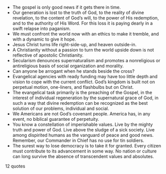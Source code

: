  - The gospel is only good news if it gets there in time.
 - Our generation is lost to the truth of God, to the reality of divine revelation, to the content of God’s will, to the power of His redemption, and to the authority of His Word. For this loss it is paying dearly in a swift relapse into paganism.
 - We must confront the world now with an ethics to make it tremble, and with a dynamic to give it hope.
 - Jesus Christ turns life right-side-up, and heaven outside-in.
 - A Christianity without a passion to turn the world upside down is not reflective of apostolic Christianity.
 - Secularism denounces supernaturalism and promotes a nonreligious or antireligious basis of social organization and morality.
 - Can anyone be arrogant when he stands beside the cross?
 - Evangelical agencies with ready funding may have too little depth and vision to cope with the current conflict. God’s kingdom is built not on perpetual motion, one-liners, and flashbulbs but on Christ.
 - The evangelical task primarily is the preaching of the Gospel, in the interest of individual regeneration by the supernatural grace of God, in such a way that divine redemption can be recognized as the best solution of our problems, individual and social.
 - We Americans are not God’s covenant people. America has, in any event, no biblical guarantee of perpetuity.
 - You know a constellation of imperishable values. Live by the mighty truth and power of God. Live above the sludge of a sick society. Live among dispirited humans as the vanguard of peace and good news. Remember, our Commander in Chief has no use for tin soldiers.
 - The surest way to lose democracy is to take it for granted. Every citizen must contribute to its advancement in some way. No nation or culture can long survive the absence of transcendent values and absolutes.

12 quotes